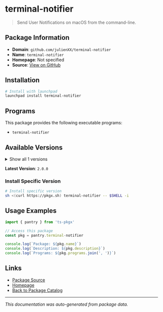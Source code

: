 # terminal-notifier

> Send User Notifications on macOS from the command-line.

## Package Information

- **Domain**: `github.com/julienXX/terminal-notifier`
- **Name**: `terminal-notifier`
- **Homepage**: Not specified
- **Source**: [View on GitHub](https://github.com/pkgxdev/pantry/tree/main/projects/github.com/julienXX/terminal-notifier/package.yml)

## Installation

```bash
# Install with launchpad
launchpad install terminal-notifier
```

## Programs

This package provides the following executable programs:

- `terminal-notifier`

## Available Versions

<details>
<summary>Show all 1 versions</summary>

- `2.0.0`

</details>

**Latest Version**: `2.0.0`

### Install Specific Version

```bash
# Install specific version
sh <(curl https://pkgx.sh) terminal-notifier -- $SHELL -i
```

## Usage Examples

```typescript
import { pantry } from 'ts-pkgx'

// Access this package
const pkg = pantry.terminal-notifier

console.log(`Package: ${pkg.name}`)
console.log(`Description: ${pkg.description}`)
console.log(`Programs: ${pkg.programs.join(', ')}`)
```

## Links

- [Package Source](https://github.com/pkgxdev/pantry/tree/main/projects/github.com/julienXX/terminal-notifier/package.yml)
- [Homepage](#)
- [Back to Package Catalog](../package-catalog.md)

---

*This documentation was auto-generated from package data.*

